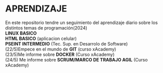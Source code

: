 # APRENDIZAJE
En este repositorio tendre un seguimiento del aprendizaje diario sobre los distintos temas de programación(2024) <br>
<strong>LINUX BASICO</strong> <br>
<strong>HTML BASICO</strong> (aplicacion celular) <br>
<strong>PSEINT INTERMEDIO</strong> (Tec. Sup. en Desarrolo de Software) <br>
(22/5)Empece en el mundo de <strong>GIT</strong> (curso xAcademy) <br>
(23/5)Me informe sobre <strong>DOCKER</strong> (Curso  xAcademy) <br>
(24/5) Me informe sobre <strong>SCRUM/MARCO DE TRABAJO AGIL</strong> (Curso xAcademy) <br>
